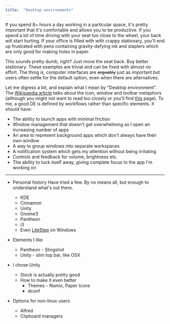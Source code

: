 ```yaml
---
title:  "Desktop environments"
---
```


If you spend 8+ hours a day working in a particular space, it's pretty important
that it's comfortable and allows you to be productive. If you spend a lot of
time driving with your seat too close to the wheel, your back will start
hurting. If your office is filled with with crappy stationary, you'll end up
frustrated with pens containing gravity-defying ink and staplers which are only
good for making holes in paper.

This sounds pretty dumb, right? Just move the seat back. Buy better stationary.
These examples are trivial and can be fixed with almost no effort. The thing is,
computer interfaces are <s>arguably</s> just as important but users often settle
for the default option, even when there are alternatives.

Let me digress a bit, and explain what I mean by "Desktop environment".  The
[Wikipaedia article](https://en.wikipedia.org/wiki/Desktop_environment) talks
about the icon, window and toolbar metaphors (although you might not want to
read too closely or you'll find
[this](https://en.wikipedia.org/wiki/WIMP_(computing)) page). To me, a good DE
is defined by workflows rather than specific elements. It should have:

+ The ability to launch apps with minimal friction
+ Window management that doesn't get overwhelming as I open an increasing number
  of apps
+ An area to represent background apps which don't always have their own window
+ A way to group windows into separate workspaces
+ A notification system which gets my attention without being irritating
+ Controls and feedback for volume, brightness etc.
+ The ability to tuck itself away, giving complete focus to the app I'm working on

---

+ Personal history Have tried a few. By no means all, but enough to understand
  what's out there.
    + KDE
    + Cinnamon
    + Unity
    + Gnome3
    + Pantheon
    + i3
    + Even [LiteStep](http://litestep.info/) on Windows

+ Elements I like
    + Pantheon - Slingshot
    + Unity - slim top bar, like OSX

+ I chose Unity
    + Stock is actually pretty good
    + How to make it even better
        + Themes - Numix, Paper Icons
        + dconf
+ Options for non-linux users
    + Alfred
    + Clipboard managers
